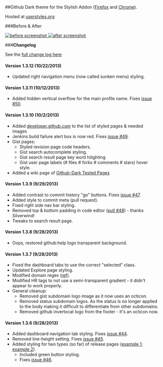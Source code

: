 ##Github Dark theme for the Stylish Addon ([Firefox](https://addons.mozilla.org/en-US/firefox/addon/2108/) and [Chrome](https://chrome.google.com/extensions/detail/fjnbnpbmkenffdnngjfgmeleoegfcffe)).

Hosted at [userstyles.org](http://userstyles.org/styles/37035)

###Before & After

 [ ![before screenshot](http://mottie.github.com/Github-Dark/images/before_th.jpg) ](http://mottie.github.com/Github-Dark/images/before.jpg)
 [ ![after screenshot](http://mottie.github.com/Github-Dark/images/after_th.jpg) ](http://mottie.github.com/Github-Dark/images/after.jpg)

###**Changelog**

See the [full change log here](https://github.com/Mottie/Github-Dark/wiki)

#### Version 1.3.12 (10/22/2013)

* Updated right navigation menu (now called sunken menu) styling.

#### Version 1.3.11 (10/12/2013)

* Added hidden vertical overflow for the main profile name. Fixes [issue #50](https://github.com/Mottie/Github-Dark/issues/50).

#### Version 1.3.10 (10/2/2013)

* Added [developer.github.com](http://developer.github.com/) to the list of styled pages & needed images
* Jenkins build failure alert box is now red. Fixes [issue #49](https://github.com/Mottie/Github-Dark/issues/49).
* Gist pages:
  * Styled revision page code headers.
  * Gist search autocomplete styling.
  * Gist search result page key word hilighting 
  * Gist user page labels (# files # forks # comments # stars) hover style.
* Added a wiki page of [Github-Dark Tested Pages](https://github.com/Mottie/Github-Dark/wiki/Pages)

#### Version 1.3.9 (9/29/2013)

* Added contrast to commit history "go" buttons. Fixes [issue #47](https://github.com/Mottie/Github-Dark/issues/47).
* Added style to commit meta (pull request).
* Fixed right side nav bar styling.
* Removed top &amp; bottom padding in code editor ([pull #48](https://github.com/Mottie/Github-Dark/pull/48)) - thanks Silverwind!
* Tweaks to search result page.

#### Version 1.3.8 (9/28/2013)

* Oops, restored github:help logo transparent background.

#### Version 1.3.7 (9/28/2013)

* Fixed the dashboard tabs to use the correct "selected" class.
* Updated Explore page styling.
* Modified domain regex ([ref](http://forum.userstyles.org/discussion/36203)).
* Modified HR tags to not use a semi-transparent gradient - it didn't appear to work properly.
* General cleanup:
  * Removed gist subdomain logo image as it now uses an octicon.
  * Removed status subdomain logos. As the status is no longer applied to the body making it difficult to differentiate from other subdomains.
  * Removed github invertocat logo from the footer - it's an octicon now.

#### Version 1.3.6 (9/28/2013)

* Added dashboard navigation tab styling. Fixes [issue #44](https://github.com/Mottie/Github-Dark/issues/44).
* Removed line-height setting. Fixes [issue #45](https://github.com/Mottie/Github-Dark/issues/45).
* Added styling for two types (so far) of release pages ([example 1](https://github.com/lycus/exmake/releases); [example 2](https://github.com/Mottie/Github-Dark/releases)).
  * Included green button styling.
  * Fixes [issue #46](https://github.com/Mottie/Github-Dark/issues/46).
